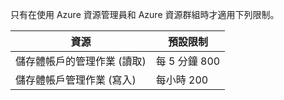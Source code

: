只有在使用 Azure 資源管理員和 Azure 資源群組時才適用下列限制。

資源|預設限制
---|---
儲存體帳戶的管理作業 (讀取)|每 5 分鐘 800
儲存體帳戶管理作業 (寫入)|每小時 200

<!---HONumber=August15_HO7-->

<!---HONumber=August15_HO7-->